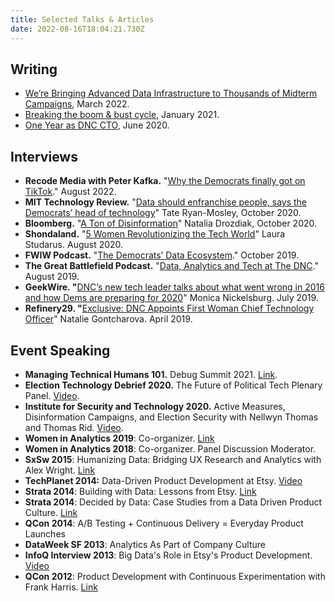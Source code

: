 ```yaml
---
title: Selected Talks & Articles
date: 2022-08-16T18:04:21.730Z
---
```

## **Writing**

* [We’re Bringing Advanced Data Infrastructure to Thousands of Midterm Campaigns](https://medium.com/democratictech/were-bringing-advanced-data-infrastructure-to-thousands-of-midterm-campaigns-2bfb32f400bc), March 2022.
* [Breaking the boom & bust cycle](<* https://medium.com/democratictech/breaking-the-boom-and-bust-cycle-955643e48949>), January 2021.
* [One Year as DNC CTO](https://medium.com/democratictech/one-year-as-dnc-cto-76fa813b7836), June 2020.

## **Interviews**

* **Recode Media with Peter Kafka.** "[Why the Democrats finally got on TikTok](https://podcasts.apple.com/us/podcast/why-the-democrats-finally-got-on-tiktok/id1080467174?i=1000575729823)[](https://podcasts.apple.com/us/podcast/why-the-democrats-finally-got-on-tiktok/id1080467174?i=1000575729823)." August 2022. 
* **MIT Technology Review.** "[Data should enfranchise people, says the Democrats’ head of technology](https://www.technologyreview.com/2020/10/23/1011092/data-should-enfranchise-people-says-the-democrats-head-of-technology/)" Tate Ryan-Mosley, October 2020. 
* **Bloomberg.** "[A Ton of Disinformation](https://www.bloomberg.com/news/newsletters/2020-10-28/-a-ton-of-disinformation)" Natalia Drozdiak, October 2020. 
* **Shondaland.** "[5 Women Revolutionizing the Tech World](https://www.shondaland.com/live/technology/a33764611/5-women-revolutionizing-the-tech-world/)" Laura Studarus. August 2020.
* **FWIW Podcast.** "[The Democrats’ Data Ecosystem](https://for-what-its-worth.simplecast.com/episodes/the-democrats-data-ecosystem-6L7MAJ3u)." October 2019.  
* **The Great Battlefield Podcast.** "[Data, Analytics and Tech at The DNC](https://soundcloud.com/thegreatbattlefield/data-analytics-and-tech-at-the-dnc-with-nell-thomas-and-kat-atwater)." August 2019.  
* **GeekWire. "**[DNC’s new tech leader talks about what went wrong in 2016 and how Dems are preparing for 2020](https://www.geekwire.com/2019/dncs-new-tech-leader-talks-went-wrong-2016-dems-preparing-2020/)" Monica Nickelsburg. July 2019.
* **Refinery29. "**[Exclusive: DNC Appoints First Woman Chief Technology Officer](https://www.refinery29.com/en-us/2019/04/230377/democratic-national-committee-new-hires-chief-technology-officer-nellwyn-thomas)" Natalie Gontcharova. April 2019.

## **Event Speaking**

* **Managing Technical Humans 101.** Debug Summit 2021. [Link](https://events.bizzabo.com/349632/agenda/session/678953).
* **Election Technology Debrief 2020.** The Future of Political Tech Plenary Panel. [Video](https://events.bizzabo.com/281791/agenda/session/455353).
* **Institute for Security and Technology 2020.** Active Measures, Disinformation Campaigns, and Election Security with Nellwyn Thomas and Thomas Rid. [Video](https://www.youtube.com/watch?v=ypD_uSQlNZI&feature=emb_logo). 
* **Women in Analytics 2019**: Co-organizer. [Link](https://womeninanalytics2019.splashthat.com)
* **Women in Analytics 2018**: Co-organizer. Panel Discussion Moderator.
* **SxSw 2015**: Humanizing Data: Bridging UX Research and Analytics with Alex Wright. [Link](http://schedule.sxsw.com/2015/events/event_IAP33462)
* **TechPlanet 2014:** Data-Driven Product Development at Etsy. [Video](https://www.youtube.com/watch?v=4Ov61a9IqBU)
* **Strata 2014**: Building with Data: Lessons from Etsy. [Link](http://strataconf.com/stratany2014/public/schedule/detail/37266)
* **Strata 2014**: Decided by Data: Case Studies from a Data Driven Product Culture. [Link](http://strataconf.com/stratany2014/public/schedule/detail/36482)
* **QCon 2014**: A/B Testing + Continuous Delivery = Everyday Product Launches
* **DataWeek SF 2013**: Analytics As Part of Company Culture
* **InfoQ Interview 2013**: Big Data's Role in Etsy's Product Development. [Video](https://www.infoq.com/interviews/big-data-etsy-product-development)
* **QCon 2012**: Product Development with Continuous Experimentation with Frank Harris. [Link](http://www.infoq.com/presentations/Etsy-Deployment)